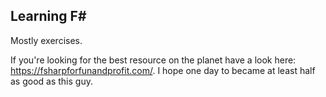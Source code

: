 ## Learning F#

Mostly exercises.

If you're looking for the best resource on the planet have a look here: https://fsharpforfunandprofit.com/. I hope one day to became at least half as good as this guy.
